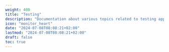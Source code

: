 ```yaml
---
weight: 400
title: "Testing"
description: "Documentation about various topics related to testing applications."
icon: "monitor_heart"
date: "2024-07-08T08:08:21+02:00"
lastmod: "2024-07-08T08:08:21+02:00"
draft: false
toc: true
---
```

